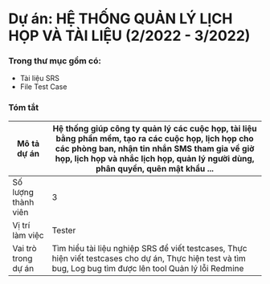 # Dự án: HỆ THỐNG QUẢN LÝ LỊCH HỌP VÀ TÀI LIỆU (2/2022 - 3/2022)
### Trong thư mục gồm có:
- Tài liệu SRS 
- File Test Case 
### Tóm tắt
| Mô tả dự án| Hệ thống giúp công ty quản lý các cuộc họp, tài liệu bằng phần mềm, tạo ra các cuộc họp, lịch họp cho các phòng ban, nhận tin nhắn SMS tham gia về giờ họp, lịch họp và nhắc lịch họp, quản lý người dùng, phân quyền, quên mật khẩu ...| 
|--------------|-------|
| Số lượng thành viên | 3 | 
| Vị trí làm việc | Tester | 
| Vai trò trong dự án | Tìm hiểu tài liệu nghiệp SRS để viết testcases, Thực hiện viết testcases cho dự án, Thực hiện test và tìm bug, Log bug tìm được lên tool Quản lý lỗi Redmine|
